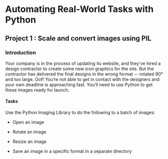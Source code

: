 # Automating Real-World Tasks with Python

## Project 1 : Scale and convert images using PIL

### Introduction
Your company is in the process of updating its website, and they’ve hired a design contractor to create some new icon graphics for the site. But the contractor has delivered the final designs in the wrong format -- rotated 90° and too large. Oof! You’re not able to get in contact with the designers and your own deadline is approaching fast. You’ll need to use Python to get these images ready for launch.

#### Tasks 

Use the Python Imaging Library to do the following to a batch of images:

- Open an image

- Rotate an image

- Resize an image

- Save an image in a specific format in a separate directory

